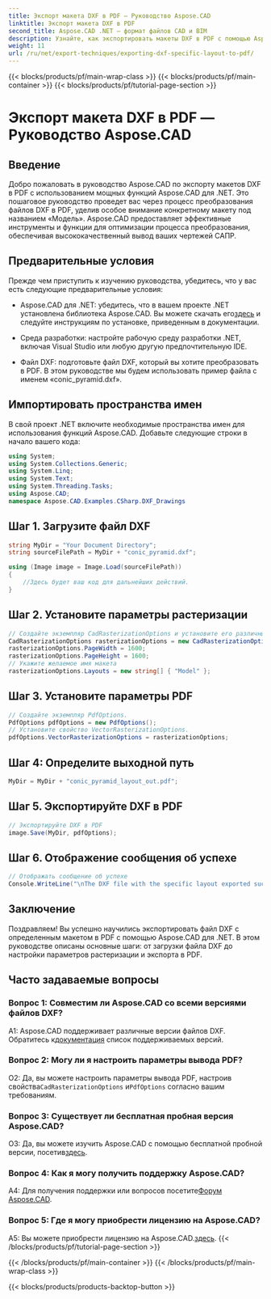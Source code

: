 ```yaml
---
title: Экспорт макета DXF в PDF — Руководство Aspose.CAD
linktitle: Экспорт макета DXF в PDF
second_title: Aspose.CAD .NET — формат файлов CAD и BIM
description: Узнайте, как экспортировать макеты DXF в PDF с помощью Aspose.CAD для .NET. Следуйте нашему пошаговому руководству для эффективного и качественного преобразования.
weight: 11
url: /ru/net/export-techniques/exporting-dxf-specific-layout-to-pdf/
---
```


{{< blocks/products/pf/main-wrap-class >}}
{{< blocks/products/pf/main-container >}}
{{< blocks/products/pf/tutorial-page-section >}}

# Экспорт макета DXF в PDF — Руководство Aspose.CAD

## Введение

Добро пожаловать в руководство Aspose.CAD по экспорту макетов DXF в PDF с использованием мощных функций Aspose.CAD для .NET. Это пошаговое руководство проведет вас через процесс преобразования файлов DXF в PDF, уделив особое внимание конкретному макету под названием «Модель». Aspose.CAD предоставляет эффективные инструменты и функции для оптимизации процесса преобразования, обеспечивая высококачественный вывод ваших чертежей САПР.

## Предварительные условия

Прежде чем приступить к изучению руководства, убедитесь, что у вас есть следующие предварительные условия:

- Aspose.CAD для .NET: убедитесь, что в вашем проекте .NET установлена библиотека Aspose.CAD. Вы можете скачать его[здесь](https://releases.aspose.com/cad/net/) и следуйте инструкциям по установке, приведенным в документации.

- Среда разработки: настройте рабочую среду разработки .NET, включая Visual Studio или любую другую предпочтительную IDE.

- Файл DXF: подготовьте файл DXF, который вы хотите преобразовать в PDF. В этом руководстве мы будем использовать пример файла с именем «conic_pyramid.dxf».

## Импортировать пространства имен

В свой проект .NET включите необходимые пространства имен для использования функций Aspose.CAD. Добавьте следующие строки в начало вашего кода:

```csharp
using System;
using System.Collections.Generic;
using System.Linq;
using System.Text;
using System.Threading.Tasks;
using Aspose.CAD;
namespace Aspose.CAD.Examples.CSharp.DXF_Drawings

```

## Шаг 1. Загрузите файл DXF

```csharp
string MyDir = "Your Document Directory";
string sourceFilePath = MyDir + "conic_pyramid.dxf";

using (Image image = Image.Load(sourceFilePath))
{
    //Здесь будет ваш код для дальнейших действий.
}
```

## Шаг 2. Установите параметры растеризации

```csharp
// Создайте экземпляр CadRasterizationOptions и установите его различные свойства.
CadRasterizationOptions rasterizationOptions = new CadRasterizationOptions();
rasterizationOptions.PageWidth = 1600;
rasterizationOptions.PageHeight = 1600;
// Укажите желаемое имя макета
rasterizationOptions.Layouts = new string[] { "Model" };
```

## Шаг 3. Установите параметры PDF

```csharp
// Создайте экземпляр PdfOptions.
PdfOptions pdfOptions = new PdfOptions();
// Установите свойство VectorRasterizationOptions.
pdfOptions.VectorRasterizationOptions = rasterizationOptions;
```

## Шаг 4: Определите выходной путь

```csharp
MyDir = MyDir + "conic_pyramid_layout_out.pdf";
```

## Шаг 5. Экспортируйте DXF в PDF

```csharp
// Экспортируйте DXF в PDF
image.Save(MyDir, pdfOptions);
```

## Шаг 6. Отображение сообщения об успехе

```csharp
// Отображать сообщение об успехе
Console.WriteLine("\nThe DXF file with the specific layout exported successfully to PDF.\nFile saved at " + MyDir);
```

## Заключение

Поздравляем! Вы успешно научились экспортировать файл DXF с определенным макетом в PDF с помощью Aspose.CAD для .NET. В этом руководстве описаны основные шаги: от загрузки файла DXF до настройки параметров растеризации и экспорта в PDF.

## Часто задаваемые вопросы

### Вопрос 1: Совместим ли Aspose.CAD со всеми версиями файлов DXF?

 A1: Aspose.CAD поддерживает различные версии файлов DXF. Обратитесь к[документация](https://reference.aspose.com/cad/net/) список поддерживаемых версий.

### Вопрос 2: Могу ли я настроить параметры вывода PDF?

О2: Да, вы можете настроить параметры вывода PDF, настроив свойства`CadRasterizationOptions` и`PdfOptions` согласно вашим требованиям.

### Вопрос 3: Существует ли бесплатная пробная версия Aspose.CAD?

 О3: Да, вы можете изучить Aspose.CAD с помощью бесплатной пробной версии, посетив[здесь](https://releases.aspose.com/).

### Вопрос 4: Как я могу получить поддержку Aspose.CAD?

 A4: Для получения поддержки или вопросов посетите[Форум Aspose.CAD](https://forum.aspose.com/c/cad/19).

### Вопрос 5: Где я могу приобрести лицензию на Aspose.CAD?

 A5: Вы можете приобрести лицензию на Aspose.CAD.[здесь](https://purchase.aspose.com/buy).
{{< /blocks/products/pf/tutorial-page-section >}}

{{< /blocks/products/pf/main-container >}}
{{< /blocks/products/pf/main-wrap-class >}}

{{< blocks/products/products-backtop-button >}}

